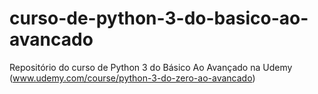 # curso-de-python-3-do-basico-ao-avancado
Repositório do curso de Python 3 do Básico Ao Avançado na Udemy (www.udemy.com/course/python-3-do-zero-ao-avancado)
